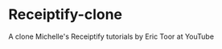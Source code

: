 # Receiptify-clone
<p1>A clone Michelle's Receiptify</p1>
<p2>tutorials by Eric Toor at YouTube</p2>
